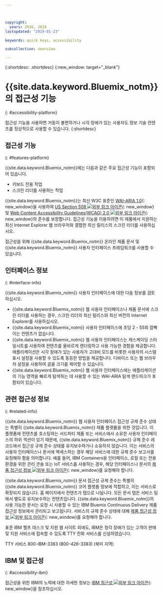 ```yaml
---



copyright:
  years: 2016, 2019
lastupdated: "2019-01-23"

keywords: quick keys, accessibility

subcollection: overview

---
```


{:shortdesc: .shortdesc}
{:new_window: target="_blank"}

# {{site.data.keyword.Bluemix_notm}}의 접근성 기능
{: #accessibility-platform}

접근성 기능을 사용하면 거동이 불편하거나 시각 장애가 있는 사용자도 정보 기술 컨텐츠를 정상적으로 사용할 수 있습니다.
{:shortdesc}

## 접근성 기능
{: #features-platform}

{{site.data.keyword.Bluemix_notm}}에는 다음과 같은 주요 접근성 기능이 포함되어 있습니다.

* 키보드 전용 작업
* 스크린 리더를 사용하는 작업

{{site.data.keyword.Bluemix_notm}}는 최신 W3C 표준인 [WAI-ARIA 1.0](http://www.w3.org/TR/wai-aria/){: new_window}을 사용하여 [US Section 508 ![외부 링크 아이콘](../../icons/launch-glyph.svg "외부 링크 아이콘")](https://www.access-board.gov/guidelines-and-standards/communications-and-it/about-the-section-508-standards/section-508-standards){: new_window} 및 [Web Content Accessibility Guidelines(WCAG) 2.0 ![외부 링크 아이콘](../../icons/launch-glyph.svg "외부 링크 아이콘")](http://www.w3.org/TR/WCAG20/){: new_window}의 준수를 보장합니다. 접근성 기능을 이용하려면 이 제품에서 지원하는 최신 Internet Explorer 웹 브라우저와 결합한 최신 릴리스의 스크린 리더를 사용하십시오.

접근성을 위해 {{site.data.keyword.Bluemix_notm}} 온라인 제품 문서 및 {{site.data.keyword.Bluemix_notm}} 사용자 인터페이스 프레임워크를 사용할 수 있습니다. 


## 인터페이스 정보
{: #interface-info}
 
{{site.data.keyword.Bluemix_notm}} 사용자 인터페이스에 대한 다음 정보를 검토하십시오.

* {{site.data.keyword.Bluemix_notm}} 웹 사용자 인터페이스나 제품 문서에 스크린 리더를 사용하는 경우, 스크린 리더의 최신 릴리스와 최신 버전의 Internet Explorer를 사용하십시오. 
* {{site.data.keyword.Bluemix_notm}} 사용자 인터페이스에 초당 2 - 55회 깜빡이는 컨텐츠가 없습니다.
* {{site.data.keyword.Bluemix_notm}} 웹 사용자 인터페이스는 캐스케이딩 스타일시트를 사용하여 컨텐츠를 올바르게 렌더링하고 사용 가능한 경험을 제공합니다. 애플리케이션은 시각 장애가 있는 사용자가 고대비 모드를 비롯한 사용자의 시스템 표시 설정을 사용할 수 있도록 동등한 방법을 제공합니다. 디바이스 또는 웹 브라우저 설정을 사용하여 글꼴 크기를 제어할 수 있습니다.
* {{site.data.keyword.Bluemix_notm}} 웹 사용자 인터페이스에는 애플리케이션의 기능 영역을 빠르게 탐색하는 데 사용할 수 있는 WAI-ARIA 탐색 랜드마크가 포함되어 있습니다.


## 관련 접근성 정보
{: #related-info}

{{site.data.keyword.Bluemix_notm}} 웹 사용자 인터페이스 접근성 규제 준수 상태는 특별히 {{site.data.keyword.Bluemix_notm}} 제품 플랫폼을 위한 것입니다. 이 플랫폼에 컨텐츠를 호스팅하는 서드파티 제품 또는 서비스에서 소유한 사용자 인터페이스의 하위 섹션이 있기 때문에, {{site.data.keyword.Bluemix_notm}} 규제 준수 레코드에서 접근성 규제 준수 상태를 유지보수하거나 소유하지 않습니다. 이는 서비스의 사용자 인터페이스나 문서에 액세스하는 경우 해당 서비스에 대한 규제 준수 보고서를 요청해야 함을 의미합니다. 예를 들어, IBM Containers용 인터페이스, 로컬 또는 전용 환경을 위한 관리 콘솔 또는 IoT 서비스를 사용하는 경우, 해당 인터페이스나 문서의 [제품 접근성 정보 ![외부 링크 아이콘](../../icons/launch-glyph.svg "외부 링크 아이콘")](https://able.ibm.com/request/){: new_window}를 요청해야 합니다.

{{site.data.keyword.Bluemix_notm}} 문서 접근성 규제 준수는 특별히 {{site.data.keyword.Bluemix_notm}} 코어 플랫폼 정보에 적합하고, 이는 서비스로 확장되지 않습니다. 홈 페이지에서 컨텐츠가 탭으로 나뉩니다. 모든 문서 탭은 서비스 팀에서 별도로 유지보수하는 컨텐츠입니다. {{site.data.keyword.Bluemix_notm}}의 사용 가능한 문서는 요청 시 사용할 수 있는 IBM Bluemix Continuous Delivery 제품 접근성 정보에서 관리되고 보고됩니다. 서비스의 규제 준수 상태에 대해 [제품 접근성 정보 ![외부 링크 아이콘](../../icons/launch-glyph.svg "외부 링크 아이콘")](https://able.ibm.com/request/){: new_window}를 요청해야 합니다.

표준 IBM 헬프 데스크 및 지원 웹 사이트 외에도, IBM은 청각 장애가 있는 고객이 판매 및 지원 서비스에 접속할 수 있도록 TTY 전화 서비스를 신설하였습니다.

TTY 서비스
800-IBM-3383 (800-426-3383)
(북미 지역)

## IBM 및 접근성
{: #accessibility-ibm}

접근성을 위한 IBM의 노력에 대한 자세한 정보는 [IBM 접근성 ![외부 링크 아이콘](../../icons/launch-glyph.svg "외부 링크 아이콘")](http://www.ibm.com/able){: new_window}을 참조하십시오.
